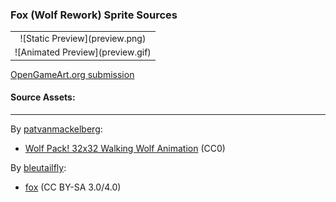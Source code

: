### Fox (Wolf Rework) Sprite Sources

<table style="border: 0px;">
  <tr style="border: 0px;">
    <td style="border: 0px; vertical-align: top; text-align: center;">
      ![Static Preview](preview.png)
    </td>
    </tr>
    <tr style="border: 0px;">
    <td style="border: 0px; vertical-align: top; text-align: center;">
      ![Animated Preview](preview.gif)
    </td>
  </tr>
</table>


[OpenGameArt.org submission](https://opengameart.org/node/)

#### Source Assets:
---

By [patvanmackelberg](https://opengameart.org/users/patvanmackelberg):
- [Wolf Pack! 32x32 Walking Wolf Animation](https://opengameart.org/node/48199) (CC0)

By [bleutailfly](https://stendhalgame.org/character/bleutailfly.html):
- [fox](https://postimg.cc/BXsC1Jx0) (CC BY-SA 3.0/4.0)
